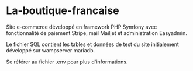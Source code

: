 # La-boutique-francaise

Site e-commerce développé en framework PHP Symfony avec fonctionnalité de paiement Stripe, mail Mailjet et administration Easyadmin.

Le fichier SQL contient les tables et données de test du site initialement développé sur wampserver mariadb. 

Se référer au fichier .env pour plus d'informations. 
